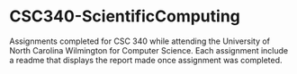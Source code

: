 # CSC340-ScientificComputing
Assignments completed for CSC 340 while attending the University of North Carolina Wilmington for Computer Science.
Each assignment include a readme that displays the report made once assignment was completed.
